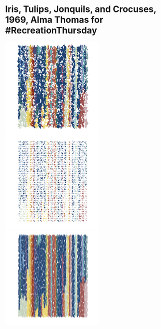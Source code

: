 # Iris, Tulips, Jonquils, and Crocuses, 1969, Alma Thomas for #RecreationThursday

![thomas30](t30.png)
![thomas14](t14.png)
![thomas48](t48.png)
